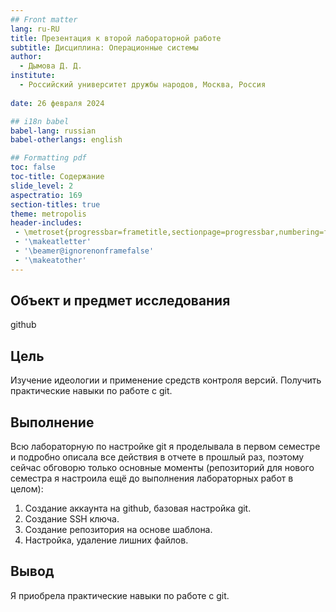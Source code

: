 ```yaml
---
## Front matter
lang: ru-RU
title: Презентация к второй лабораторной работе
subtitle: Дисциплина: Операционные системы
author:
  - Дымова Д. Д.
institute:
  - Российский университет дружбы народов, Москва, Россия
  
date: 26 февраля 2024

## i18n babel
babel-lang: russian
babel-otherlangs: english

## Formatting pdf
toc: false
toc-title: Содержание
slide_level: 2
aspectratio: 169
section-titles: true
theme: metropolis
header-includes:
 - \metroset{progressbar=frametitle,sectionpage=progressbar,numbering=fraction}
 - '\makeatletter'
 - '\beamer@ignorenonframefalse'
 - '\makeatother'
---
```


## Объект и предмет исследования

github

## Цель

Изучение идеологии и применение средств контроля версий. Получить практические навыки по работе с git.

## Выполнение

Всю лабораторную по настройке git я проделывала в первом семестре и подробно описала все действия в отчете в прошлый раз, поэтому сейчас обговорю только основные моменты (репозиторий для нового семестра я настроила ещё до выполнения лабораторных работ в целом):

1) Создание аккаунта на github, базовая настройка git.
2) Создание SSH ключа. 
3) Создание репозитория на основе шаблона.
4) Настройка, удаление лишних файлов. 

## Вывод

Я приобрела практические навыки по работе с git.






